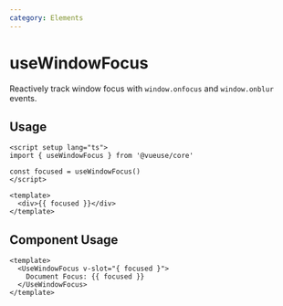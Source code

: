 ```yaml
---
category: Elements
---
```


# useWindowFocus

Reactively track window focus with `window.onfocus` and `window.onblur` events.

## Usage

```vue
<script setup lang="ts">
import { useWindowFocus } from '@vueuse/core'

const focused = useWindowFocus()
</script>

<template>
  <div>{{ focused }}</div>
</template>
```

## Component Usage

```vue
<template>
  <UseWindowFocus v-slot="{ focused }">
    Document Focus: {{ focused }}
  </UseWindowFocus>
</template>
```
